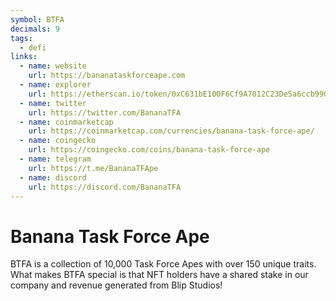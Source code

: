 ```yaml
---
symbol: BTFA
decimals: 9
tags:
  - defi
links:
  - name: website
    url: https://bananataskforceape.com
  - name: explorer
    url: https://etherscan.io/token/0xC631bE100F6Cf9A7012C23De5a6ccb990EAFC133
  - name: twitter
    url: https://twitter.com/BananaTFA
  - name: coinmarketcap
    url: https://coinmarketcap.com/currencies/banana-task-force-ape/
  - name: coingecko
    url: https://coingecko.com/coins/banana-task-force-ape
  - name: telegram
    url: https://t.me/BananaTFApe
  - name: discord
    url: https://discord.com/BananaTFA
---
```


# Banana Task Force Ape

BTFA is a collection of 10,000 Task Force Apes with over 150 unique traits. What makes BTFA special is that NFT holders have a shared stake in our company and revenue generated from Blip Studios!
